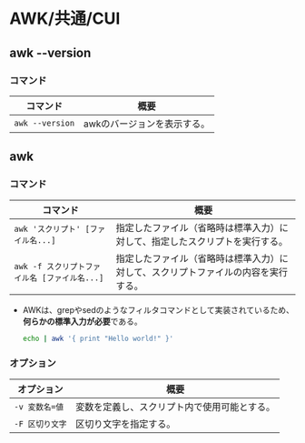 # AWK/共通/CUI

## awk --version

### コマンド

| コマンド        | 概要                        |
| --------------- | --------------------------- |
| `awk --version` | awkのバージョンを表示する。 |

## awk

### コマンド

| コマンド                                      | 概要                                                         |
| --------------------------------------------- | ------------------------------------------------------------ |
| `awk 'スクリプト' [ファイル名...]`            | 指定したファイル（省略時は標準入力）に対して、指定したスクリプトを実行する。 |
| `awk -f スクリプトファイル名 [ファイル名...]` | 指定したファイル（省略時は標準入力）に対して、スクリプトファイルの内容を実行する。 |

- AWKは、grepやsedのようなフィルタコマンドとして実装されているため、**何らかの標準入力が必要**である。

  ```bash
  echo | awk '{ print "Hello world!" }'
  ```

### オプション

| オプション      | 概要                                         |
| --------------- | -------------------------------------------- |
| `-v 変数名=値`  | 変数を定義し、スクリプト内で使用可能とする。 |
| `-F 区切り文字` | 区切り文字を指定する。                       |
